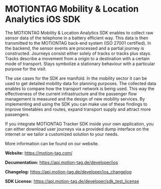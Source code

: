 # MOTIONTAG Mobility & Location Analytics iOS SDK

The MOTIONTAG Mobility & Location Analytics SDK enables to collect raw sensor data of the telephone in
a battery efficient way. This data is then transmitted to the MOTIONTAG back-end system (ISO 27001 certified).
In the backend, the sensor events are processed and a partial journey is constructed. Journeys consist
either solely of tracks or tracks plus stays. Tracks describe a movement from a origin to a destination with
a certain mode of transport. Stays symbolize a stationary behaviour with a particular purpose for the visit.

The use cases for the SDK are manifold. In the mobility sector it can be used to get detailed mobility data
for planning purposes. The collected data enables to compare how the transport network is being used.
This way the effectiveness of the current infrastructure and the passenger flow management is measured and
the design of new mobility services. By implementing and using the SDK you can make use of these findings
to improve timetables and routes, expand transport supply and attract more passengers.

If you integrate MOTIONTAG Tracker SDK inside your own application, you can either download
user journeys via a provided dump interface on the internet or we tailor a customized solution to
your needs.

More information can be found on our website.

**Website:** https://motion-tag.com/

**Documentation:** https://api.motion-tag.de/developer/ios

**Changelog:** https://api.motion-tag.de/developer/ios_changelog

**SDK License:** https://api.motion-tag.de/developer/sdk_test_license
